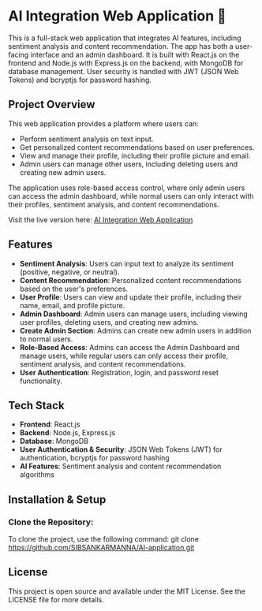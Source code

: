 # AI Integration Web Application 🤖
This is a full-stack web application that integrates AI features, including sentiment analysis and content recommendation. The app has both a user-facing interface and an admin dashboard. It is built with React.js on the frontend and Node.js with Express.js on the backend, with MongoDB for database management. User security is handled with JWT (JSON Web Tokens) and bcryptjs for password hashing.

## Project Overview
This web application provides a platform where users can:
- Perform sentiment analysis on text input.
- Get personalized content recommendations based on user preferences.
- View and manage their profile, including their profile picture and email.
- Admin users can manage other users, including deleting users and creating new admin users.

The application uses role-based access control, where only admin users can access the admin dashboard, while normal users can only interact with their profiles, sentiment analysis, and content recommendations.

Visit the live version here: [AI Integration Web Application](https://your-deployed-app-url)

## Features
- **Sentiment Analysis**: Users can input text to analyze its sentiment (positive, negative, or neutral).
- **Content Recommendation**: Personalized content recommendations based on the user's preferences.
- **User Profile**: Users can view and update their profile, including their name, email, and profile picture.
- **Admin Dashboard**: Admin users can manage users, including viewing user profiles, deleting users, and creating new admins.
- **Create Admin Section**: Admins can create new admin users in addition to normal users.
- **Role-Based Access**: Admins can access the Admin Dashboard and manage users, while regular users can only access their profile, sentiment analysis, and content recommendations.
- **User Authentication**: Registration, login, and password reset functionality.
  
## Tech Stack
- **Frontend**: React.js
- **Backend**: Node.js, Express.js
- **Database**: MongoDB
- **User Authentication & Security**: JSON Web Tokens (JWT) for authentication, bcryptjs for password hashing
- **AI Features**: Sentiment analysis and content recommendation algorithms

## Installation & Setup

### Clone the Repository:

To clone the project, use the following command:
git clone https://github.com/SIBSANKARMANNA/AI-application.git

## License
This project is open source and available under the MIT License. See the LICENSE file for more details.
